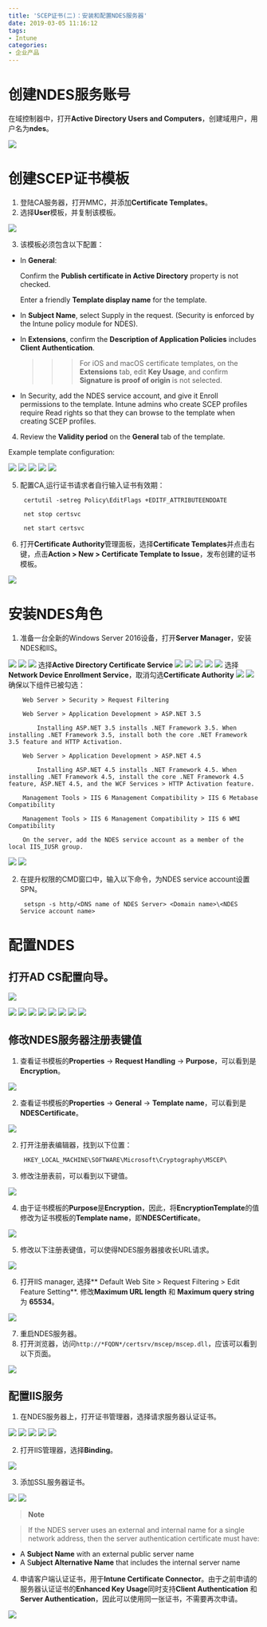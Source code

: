 ```yaml
---
title: 'SCEP证书(二)：安装和配置NDES服务器'
date: 2019-03-05 11:16:12
tags:
- Intune
categories:
- 企业产品
---
```

# 创建NDES服务账号

在域控制器中，打开**Active Directory Users and Computers**，创建域用户，用户名为**ndes**。

![](/images/239.png)

<!-- more -->

# 创建SCEP证书模板

1.  登陆CA服务器，打开MMC，并添加**Certificate Templates**。
2.  选择**User**模板，并复制该模板。

![](/images/240.png)

3. 该模板必须包含以下配置：



- In **General**:

	Confirm the **Publish certificate in Active Directory** property is not checked.

	Enter a friendly **Template display name** for the template.


- In **Subject Name**, select Supply in the request. (Security is enforced by the Intune policy module for NDES).


- In **Extensions**, confirm the **Description of Application Policies** includes **Client Authentication**.

	>>> For iOS and macOS certificate templates, on the **Extensions** tab, edit **Key Usage**, and confirm **Signature is proof of origin** is not selected.


- In Security, add the NDES service account, and give it Enroll permissions to the template. Intune admins who create SCEP profiles require Read rights so that they can browse to the template when creating SCEP profiles.

4. Review the **Validity period** on the **General** tab of the template.

Example template configuration:

![](/images/241.png)
![](/images/242.png)
![](/images/243.png)
![](/images/244.png)
![](/images/245.png)

5. 配置CA,运行证书请求者自行输入证书有效期：

		certutil -setreg Policy\EditFlags +EDITF_ATTRIBUTEENDDATE
	
		net stop certsvc
	
		net start certsvc

6. 打开**Certificate Authority**管理面板，选择**Certificate Templates**并点击右键，点击**Action > New > Certificate Template to Issue**，发布创建的证书模板。

![](/images/246.png)


# 安装NDES角色

1. 准备一台全新的Windows Server 2016设备，打开**Server Manager**，安装NDES和IIS。

![](/images/247.png)
![](/images/248.png)
![](/images/249.png)
选择**Active Directory Certificate Service**
![](/images/250.png)
![](/images/251.png)
![](/images/252.png)
![](/images/253.png)
![](/images/254.png)
选择**Network Device Enrollment Service**，取消勾选**Certificate Authority**
![](/images/255.png)
![](/images/256.png)
确保以下组件已被勾选：

		
		Web Server > Security > Request Filtering

		Web Server > Application Development > ASP.NET 3.5

			Installing ASP.NET 3.5 installs .NET Framework 3.5. When installing .NET Framework 3.5, install both the core .NET Framework 3.5 feature and HTTP Activation.

		Web Server > Application Development > ASP.NET 4.5

			Installing ASP.NET 4.5 installs .NET Framework 4.5. When installing .NET Framework 4.5, install the core .NET Framework 4.5 feature, ASP.NET 4.5, and the WCF Services > HTTP Activation feature.

		Management Tools > IIS 6 Management Compatibility > IIS 6 Metabase Compatibility

		Management Tools > IIS 6 Management Compatibility > IIS 6 WMI Compatibility

		On the server, add the NDES service account as a member of the local IIS_IUSR group.

![](/images/257.png)
![](/images/258.png)

2. 在提升权限的CMD窗口中，输入以下命令，为NDES service account设置SPN。

		setspn -s http/<DNS name of NDES Server> <Domain name>\<NDES Service account name>

# 配置NDES

## 打开AD CS配置向导。

![](/images/259.png)

![](/images/260.png)
![](/images/261.png)
![](/images/262.png)
![](/images/263.png)
![](/images/264.png)
![](/images/265.png)
![](/images/266.png)
![](/images/267.png)

## 修改NDES服务器注册表键值

1. 查看证书模板的**Properties** -> **Request Handling** -> **Purpose**，可以看到是**Encryption**。

![](/images/268.png)

2. 查看证书模板的**Properties** -> **General** -> **Template name**，可以看到是**NDESCertificate**。

![](/images/269.png)

2. 打开注册表编辑器，找到以下位置：

		HKEY_LOCAL_MACHINE\SOFTWARE\Microsoft\Cryptography\MSCEP\

3. 修改注册表前，可以看到以下键值。

![](/images/270.png)

4. 由于证书模板的**Purpose**是**Encryption**，因此，将**EncryptionTemplate**的值修改为证书模板的**Template name**，即**NDESCertificate**。

![](/images/271.png)

5. 修改以下注册表键值，可以使得NDES服务器接收长URL请求。

![](/images/272.png)

6. 打开IIS manager, 选择** Default Web Site > Request Filtering > Edit Feature Setting**. 修改**Maximum URL length** 和 **Maximum query string** 为 **65534**。

![](/images/273.png)

7. 重启NDES服务器。
8. 打开浏览器，访问`http://*FQDN*/certsrv/mscep/mscep.dll`，应该可以看到以下页面。

![](/images/274.png)

## 配置IIS服务

1. 在NDES服务器上，打开证书管理器，选择请求服务器认证证书。

![](/images/275.png)
![](/images/276.png)
![](/images/277.png)
![](/images/278.png)
![](/images/279.png)

2. 打开IIS管理器，选择**Binding**。

![](/images/280.png)

3. 添加SSL服务器证书。

![](/images/281.png)
![](/images/282.png)

> **Note**

>If the NDES server uses an external and internal name for a single network address, then the server authentication certificate must have:
>
- A **Subject Name** with an external public server name
- A S**ubject Alternative Name** that includes the internal server name

4. 申请客户端认证证书，用于**Intune Certificate Connector**。由于之前申请的服务器认证证书的**Enhanced Key Usage**同时支持**Client Authentication** 和 **Server Authentication**，因此可以使用同一张证书，不需要再次申请。

![](/images/283.png)



